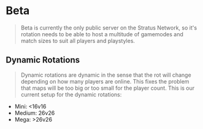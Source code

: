 # Beta

>Beta is currently the only public server on the Stratus Network, so it's rotation needs to be able to host a multitude of gamemodes and match sizes to suit all players and playstyles. 

**Dynamic Rotations**
-
>Dynamic rotations are dynamic in the sense that the rot will change depending on how many players are online. This fixes the problem that maps will be too big or too small for the player count. This is our current setup for the dynamic rotations:

- Mini: <16v16
- Medium: 26v26
- Mega: >26v26
